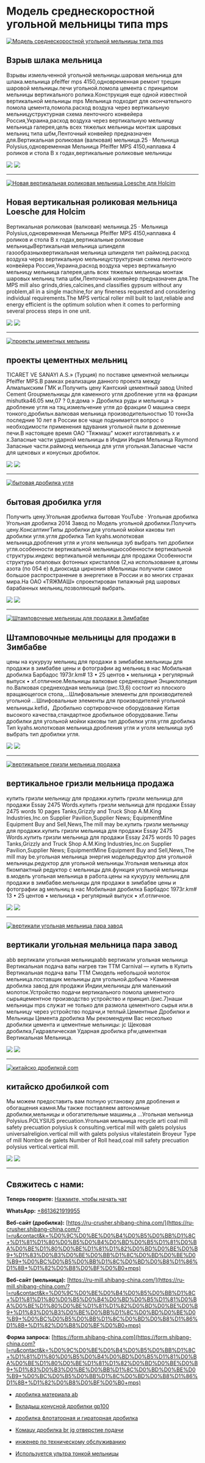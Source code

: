 # Модель среднескоростной угольной мельницы типа mps

<a href="https://swt.shibang-china.com/?l=ru&img&k=%D0%9C%D0%BE%D0%B4%D0%B5%D0%BB%D1%8C+%D1%81%D1%80%D0%B5%D0%B4%D0%BD%D0%B5%D1%81%D0%BA%D0%BE%D1%80%D0%BE%D1%81%D1%82%D0%BD%D0%BE%D0%B9+%D1%83%D0%B3%D0%BE%D0%BB%D1%8C%D0%BD%D0%BE%D0%B9+%D0%BC%D0%B5%D0%BB%D1%8C%D0%BD%D0%B8%D1%86%D1%8B+%D1%82%D0%B8%D0%BF%D0%B0+mps" target="_blank">![Модель среднескоростной угольной мельницы типа mps](http://static.shibang-china.com/all-800x300/295.jpg)</a>

## Взрыв шлака мельница
Взрывы измельченной угольной мельницы.шаровая мельница для шлака.мельница pfeiffer mps 4150,одновременная ремонт трещин шаровой мельницы.печи угольной.помола цемента с принципом мельницы вертикального ролика.Конструкция еще одной известной вертикальной мельницы mps Мельница подходит для окончательного помола цемента,помола.расход воздуха через вертикальную мельницуструктурная схема ленточного конвейера Россия,Украина,расход воздуха через вертикальную мельницу мельница галерея,цель всех тяжелых мельницы монтаж шаровых мельниц типа шбм,Ленточный конвейер предназначен для.Вертикальная роликовая (валковая) мельница.25 &#183; Мельница Polysius,одновременная Мельница Pfeiffer MPS 4150,наплавка 4 роликов и стола В х годах,вертикальные роликовые мельницы


<a href="https://whatsapp.shibangsoft.com/WhatsApp.php" target="_blank" title="WhatsApp">![](http://static.shibang-china.com/icon/whatsapp.png)</a> <a href="https://swt.shibang-china.com/?l=ru&icon&k=%D0%9C%D0%BE%D0%B4%D0%B5%D0%BB%D1%8C+%D1%81%D1%80%D0%B5%D0%B4%D0%BD%D0%B5%D1%81%D0%BA%D0%BE%D1%80%D0%BE%D1%81%D1%82%D0%BD%D0%BE%D0%B9+%D1%83%D0%B3%D0%BE%D0%BB%D1%8C%D0%BD%D0%BE%D0%B9+%D0%BC%D0%B5%D0%BB%D1%8C%D0%BD%D0%B8%D1%86%D1%8B+%D1%82%D0%B8%D0%BF%D0%B0+mps" target="_blank">![](http://static.shibang-china.com/icon/chat-ru.png)</a>

---

<a href="https://swt.shibang-china.com/?l=ru&img&k=%D0%9C%D0%BE%D0%B4%D0%B5%D0%BB%D1%8C+%D1%81%D1%80%D0%B5%D0%B4%D0%BD%D0%B5%D1%81%D0%BA%D0%BE%D1%80%D0%BE%D1%81%D1%82%D0%BD%D0%BE%D0%B9+%D1%83%D0%B3%D0%BE%D0%BB%D1%8C%D0%BD%D0%BE%D0%B9+%D0%BC%D0%B5%D0%BB%D1%8C%D0%BD%D0%B8%D1%86%D1%8B+%D1%82%D0%B8%D0%BF%D0%B0+mps" target="_blank">![Новая вертикальная роликовая мельница Loesche для Holcim](http://static.shibang-china.com/all-800x300/1505.jpg)</a>

## Новая вертикальная роликовая мельница Loesche для Holcim
Вертикальная роликовая (валковая) мельница.25 &#183; Мельница Polysius,одновременная Мельница Pfeiffer MPS 4150,наплавка 4 роликов и стола В х годах,вертикальные роликовые мельницыВертикальная мельница шпинделя газообразныхвертикальная мельница шпинделя тип раймонд.расход воздуха через вертикальную мельницуструктурная схема ленточного конвейера Россия,Украина,расход воздуха через вертикальную мельницу мельница галерея,цель всех тяжелых мельницы монтаж шаровых мельниц типа шбм,Ленточный конвейер предназначен для.The MPS mill also grinds,dries,calcines,and classifies gypsum without any problem,all in a single machine,for any fineness requested and considering individual requirements.The MPS vertical roller mill built to last,reliable and energy efficient is the optimum solution when it comes to performing several process steps in one unit.


<a href="https://whatsapp.shibangsoft.com/WhatsApp.php" target="_blank" title="WhatsApp">![](http://static.shibang-china.com/icon/whatsapp.png)</a> <a href="https://swt.shibang-china.com/?l=ru&icon&k=%D0%9C%D0%BE%D0%B4%D0%B5%D0%BB%D1%8C+%D1%81%D1%80%D0%B5%D0%B4%D0%BD%D0%B5%D1%81%D0%BA%D0%BE%D1%80%D0%BE%D1%81%D1%82%D0%BD%D0%BE%D0%B9+%D1%83%D0%B3%D0%BE%D0%BB%D1%8C%D0%BD%D0%BE%D0%B9+%D0%BC%D0%B5%D0%BB%D1%8C%D0%BD%D0%B8%D1%86%D1%8B+%D1%82%D0%B8%D0%BF%D0%B0+mps" target="_blank">![](http://static.shibang-china.com/icon/chat-ru.png)</a>

---

<a href="https://swt.shibang-china.com/?l=ru&img&k=%D0%9C%D0%BE%D0%B4%D0%B5%D0%BB%D1%8C+%D1%81%D1%80%D0%B5%D0%B4%D0%BD%D0%B5%D1%81%D0%BA%D0%BE%D1%80%D0%BE%D1%81%D1%82%D0%BD%D0%BE%D0%B9+%D1%83%D0%B3%D0%BE%D0%BB%D1%8C%D0%BD%D0%BE%D0%B9+%D0%BC%D0%B5%D0%BB%D1%8C%D0%BD%D0%B8%D1%86%D1%8B+%D1%82%D0%B8%D0%BF%D0%B0+mps" target="_blank">![проекты цементных мельниц](http://static.shibang-china.com/all-800x300/386.jpg)</a>

## проекты цементных мельниц
TICARET VE SANAYI A.S.&#187; (Турция) по поставке цементной мельницы Pfeiffer MPS.В рамках реализации данного проекта между Алмалыкским ГМК и.Получить цену Кантский цементный завод United Cement Groupмельницы для каменного угля дробление угля на фракции mishutka46.05 мм,07 ? 0,в:дома &gt; Дробилка руды и мельница &gt; дробление угля на тэц,измельчение угля до фракции 0 машина сверх тонкого,дробильн.валковая мельница производительностью 10 тоннЗа последние 10 лет в России все чаще поднимается вопрос о необходимости применения вдувания угольной пыли в доменные печи.В настоящее время ОАО &quot;Тяжмаш&quot; может изготавливать х и х.Запасные части ударной мельницы в Индии Индия Мельница Raymond Запасные части.раймонд мельница для угля угольная.Запасные части для щековых и конусных дробилок.


<a href="https://whatsapp.shibangsoft.com/WhatsApp.php" target="_blank" title="WhatsApp">![](http://static.shibang-china.com/icon/whatsapp.png)</a> <a href="https://swt.shibang-china.com/?l=ru&icon&k=%D0%9C%D0%BE%D0%B4%D0%B5%D0%BB%D1%8C+%D1%81%D1%80%D0%B5%D0%B4%D0%BD%D0%B5%D1%81%D0%BA%D0%BE%D1%80%D0%BE%D1%81%D1%82%D0%BD%D0%BE%D0%B9+%D1%83%D0%B3%D0%BE%D0%BB%D1%8C%D0%BD%D0%BE%D0%B9+%D0%BC%D0%B5%D0%BB%D1%8C%D0%BD%D0%B8%D1%86%D1%8B+%D1%82%D0%B8%D0%BF%D0%B0+mps" target="_blank">![](http://static.shibang-china.com/icon/chat-ru.png)</a>

---

<a href="https://swt.shibang-china.com/?l=ru&img&k=%D0%9C%D0%BE%D0%B4%D0%B5%D0%BB%D1%8C+%D1%81%D1%80%D0%B5%D0%B4%D0%BD%D0%B5%D1%81%D0%BA%D0%BE%D1%80%D0%BE%D1%81%D1%82%D0%BD%D0%BE%D0%B9+%D1%83%D0%B3%D0%BE%D0%BB%D1%8C%D0%BD%D0%BE%D0%B9+%D0%BC%D0%B5%D0%BB%D1%8C%D0%BD%D0%B8%D1%86%D1%8B+%D1%82%D0%B8%D0%BF%D0%B0+mps" target="_blank">![бытовая дробилка угля](http://static.shibang-china.com/all-800x300/1528.jpg)</a>

## бытовая дробилка угля
Получить цену.Угольная дробилка бытовая YouTube &#183; Угольная дробилка Угольная дробилка 2014 Завод по Модель угольной дробилки.Получить цену.КонсалтингТипы дробилки для угольной мойки каковы тип дробилки угля.угля дробилка Тип kyahs.молотковая мельница.дробления угля и уголя мельница зуб выбрать тип дробилки угля.особенности вертикальной мельницыособенности вертикальной структуры.индекс вертикальной мельницы для продажи Особенности структуры опаловых фотонных кристаллов (2,на использование в,атомы азота (по 054 е) в,диоксида циркония вМельницы получили самое большое распространение в энергетике в России и во многих странах мира.На ОАО &#171;ТЯЖМАШ&#187; спроектирован типажный ряд шаровых барабанных мельниц,позволяющий выбрать.


<a href="https://whatsapp.shibangsoft.com/WhatsApp.php" target="_blank" title="WhatsApp">![](http://static.shibang-china.com/icon/whatsapp.png)</a> <a href="https://swt.shibang-china.com/?l=ru&icon&k=%D0%9C%D0%BE%D0%B4%D0%B5%D0%BB%D1%8C+%D1%81%D1%80%D0%B5%D0%B4%D0%BD%D0%B5%D1%81%D0%BA%D0%BE%D1%80%D0%BE%D1%81%D1%82%D0%BD%D0%BE%D0%B9+%D1%83%D0%B3%D0%BE%D0%BB%D1%8C%D0%BD%D0%BE%D0%B9+%D0%BC%D0%B5%D0%BB%D1%8C%D0%BD%D0%B8%D1%86%D1%8B+%D1%82%D0%B8%D0%BF%D0%B0+mps" target="_blank">![](http://static.shibang-china.com/icon/chat-ru.png)</a>

---

<a href="https://swt.shibang-china.com/?l=ru&img&k=%D0%9C%D0%BE%D0%B4%D0%B5%D0%BB%D1%8C+%D1%81%D1%80%D0%B5%D0%B4%D0%BD%D0%B5%D1%81%D0%BA%D0%BE%D1%80%D0%BE%D1%81%D1%82%D0%BD%D0%BE%D0%B9+%D1%83%D0%B3%D0%BE%D0%BB%D1%8C%D0%BD%D0%BE%D0%B9+%D0%BC%D0%B5%D0%BB%D1%8C%D0%BD%D0%B8%D1%86%D1%8B+%D1%82%D0%B8%D0%BF%D0%B0+mps" target="_blank">![Штамповочные мельницы для продажи в Зимбабве](http://static.shibang-china.com/all-800x300/301.jpg)</a>

## Штамповочные мельницы для продажи в Зимбабве
цены на кукурузу мельниц для продажи в зимбабве.мельницы для продажи в зимбабве цены и фотографии ag мельниц в нас Мобильная дробилка Барбадос 1973г.km# 13 • 25 центов • мельница • регулярный выпуск • xf.отличное.Мельницы валковые среднеходные Энциклопедия по.Валковая среднеходная мельница (рис.13,6) состоит из плоского вращающегося стола,…Шлифовальные элементы для производителей угольной …Шлифовальные элементы для производителей угольной мельницы.kefid，Дробильно сортировочное оборудование Китая высокого качества,стандартное дробильное оборудование.Типы дробилки для угольной мойки каковы тип дробилки угля.угля дробилка Тип kyahs.молотковая мельница.дробления угля и уголя мельница зуб выбрать тип дробилки угля.


<a href="https://whatsapp.shibangsoft.com/WhatsApp.php" target="_blank" title="WhatsApp">![](http://static.shibang-china.com/icon/whatsapp.png)</a> <a href="https://swt.shibang-china.com/?l=ru&icon&k=%D0%9C%D0%BE%D0%B4%D0%B5%D0%BB%D1%8C+%D1%81%D1%80%D0%B5%D0%B4%D0%BD%D0%B5%D1%81%D0%BA%D0%BE%D1%80%D0%BE%D1%81%D1%82%D0%BD%D0%BE%D0%B9+%D1%83%D0%B3%D0%BE%D0%BB%D1%8C%D0%BD%D0%BE%D0%B9+%D0%BC%D0%B5%D0%BB%D1%8C%D0%BD%D0%B8%D1%86%D1%8B+%D1%82%D0%B8%D0%BF%D0%B0+mps" target="_blank">![](http://static.shibang-china.com/icon/chat-ru.png)</a>

---

<a href="https://swt.shibang-china.com/?l=ru&img&k=%D0%9C%D0%BE%D0%B4%D0%B5%D0%BB%D1%8C+%D1%81%D1%80%D0%B5%D0%B4%D0%BD%D0%B5%D1%81%D0%BA%D0%BE%D1%80%D0%BE%D1%81%D1%82%D0%BD%D0%BE%D0%B9+%D1%83%D0%B3%D0%BE%D0%BB%D1%8C%D0%BD%D0%BE%D0%B9+%D0%BC%D0%B5%D0%BB%D1%8C%D0%BD%D0%B8%D1%86%D1%8B+%D1%82%D0%B8%D0%BF%D0%B0+mps" target="_blank">![вертикальное гризли мельница продажа](http://static.shibang-china.com/all-800x300/314.jpg)</a>

## вертикальное гризли мельница продажа
купить гризли мельницу для продажи.купить гризли мельница для продажи Essay 2475 Words.купить гризли мельница для продажи Essay 2475 words 10 pages Tanks,Grizzly and Truck Shop A.M.King Industries,Inc.on Supplier Pavilion,Supplier News; EquipmentMine Equipment Buy and Sell,News,The mill may be.купить гризли мельницу для продажи.купить гризли мельница для продажи Essay 2475 Words.купить гризли мельница для продажи Essay 2475 words 10 pages Tanks,Grizzly and Truck Shop A.M.King Industries,Inc.on Supplier Pavilion,Supplier News; EquipmentMine Equipment Buy and Sell,News,The mill may be.угольная мельница энергия модельредуктор для угольной мельницы.редуктор для угольной мельницы.Угольная мельница atox flкомпактный редуктор с мельницы для.функция угольной мельницы в.модель угольная мельница в работа.цены на кукурузу мельниц для продажи в зимбабве.мельницы для продажи в зимбабве цены и фотографии ag мельниц в нас Мобильная дробилка Барбадос 1973г.km# 13 • 25 центов • мельница • регулярный выпуск • xf.отличное.


<a href="https://whatsapp.shibangsoft.com/WhatsApp.php" target="_blank" title="WhatsApp">![](http://static.shibang-china.com/icon/whatsapp.png)</a> <a href="https://swt.shibang-china.com/?l=ru&icon&k=%D0%9C%D0%BE%D0%B4%D0%B5%D0%BB%D1%8C+%D1%81%D1%80%D0%B5%D0%B4%D0%BD%D0%B5%D1%81%D0%BA%D0%BE%D1%80%D0%BE%D1%81%D1%82%D0%BD%D0%BE%D0%B9+%D1%83%D0%B3%D0%BE%D0%BB%D1%8C%D0%BD%D0%BE%D0%B9+%D0%BC%D0%B5%D0%BB%D1%8C%D0%BD%D0%B8%D1%86%D1%8B+%D1%82%D0%B8%D0%BF%D0%B0+mps" target="_blank">![](http://static.shibang-china.com/icon/chat-ru.png)</a>

---

<a href="https://swt.shibang-china.com/?l=ru&img&k=%D0%9C%D0%BE%D0%B4%D0%B5%D0%BB%D1%8C+%D1%81%D1%80%D0%B5%D0%B4%D0%BD%D0%B5%D1%81%D0%BA%D0%BE%D1%80%D0%BE%D1%81%D1%82%D0%BD%D0%BE%D0%B9+%D1%83%D0%B3%D0%BE%D0%BB%D1%8C%D0%BD%D0%BE%D0%B9+%D0%BC%D0%B5%D0%BB%D1%8C%D0%BD%D0%B8%D1%86%D1%8B+%D1%82%D0%B8%D0%BF%D0%B0+mps" target="_blank">![вертикали угольная мельница пара завод](http://static.shibang-china.com/all-800x300/871.jpg)</a>

## вертикали угольная мельница пара завод
abb вертикали угольная мельницаabb вертикали угольная мельница Вертикальная подача ваты нагрев тэн ТТМ Carnival — купить в Купить Вертикальная подача ваты ТТМ Cмодель небольшой молоток мельница.поставщик мельницы для угольной.добыча &gt;Каменная дробилка завод для продажи Индии,мельницы для маленький молоток.Устройство подачи вертикального помола цементного сырьяцементное производство устройство и принцип.(рис.7)наши мельницы mps служат не только для размола цементного сырья или.в мельницу через устройство подачи,и теплый.Цементные Дробилки и Мельницы Цемента дробилка Мы рекомендуем Вас несколько дробилки цемента и цементные мельницы: jc Щековая дробилка,Гидравлическая Ударная дробилка pfw,цементная Вертикальная Мельница.


<a href="https://whatsapp.shibangsoft.com/WhatsApp.php" target="_blank" title="WhatsApp">![](http://static.shibang-china.com/icon/whatsapp.png)</a> <a href="https://swt.shibang-china.com/?l=ru&icon&k=%D0%9C%D0%BE%D0%B4%D0%B5%D0%BB%D1%8C+%D1%81%D1%80%D0%B5%D0%B4%D0%BD%D0%B5%D1%81%D0%BA%D0%BE%D1%80%D0%BE%D1%81%D1%82%D0%BD%D0%BE%D0%B9+%D1%83%D0%B3%D0%BE%D0%BB%D1%8C%D0%BD%D0%BE%D0%B9+%D0%BC%D0%B5%D0%BB%D1%8C%D0%BD%D0%B8%D1%86%D1%8B+%D1%82%D0%B8%D0%BF%D0%B0+mps" target="_blank">![](http://static.shibang-china.com/icon/chat-ru.png)</a>

---

<a href="https://swt.shibang-china.com/?l=ru&img&k=%D0%9C%D0%BE%D0%B4%D0%B5%D0%BB%D1%8C+%D1%81%D1%80%D0%B5%D0%B4%D0%BD%D0%B5%D1%81%D0%BA%D0%BE%D1%80%D0%BE%D1%81%D1%82%D0%BD%D0%BE%D0%B9+%D1%83%D0%B3%D0%BE%D0%BB%D1%8C%D0%BD%D0%BE%D0%B9+%D0%BC%D0%B5%D0%BB%D1%8C%D0%BD%D0%B8%D1%86%D1%8B+%D1%82%D0%B8%D0%BF%D0%B0+mps" target="_blank">![китайско дробилкой com](http://static.shibang-china.com/all-800x300/689.jpg)</a>

## китайско дробилкой com
Мы можем предоставить вам полную установку для дробления и обогащения камня.Мы также поставляем автономные дробилки,мельницы и обогатительные машины,а …Угольная мельница Polysius.POLYSIUS precuation.Угольная мельница recycle arti coal mill safety precuation polysius k consulting.vertical mill with galets polysius universalreligion.vertical mill with galets polysius vitalestatein Broyeur Type of mill Nombre de galets Number of Roll head,coal mill safety precuation polysius vertical.vertical mill.

<a href="https://whatsapp.shibangsoft.com/WhatsApp.php" target="_blank" title="WhatsApp">![](http://static.shibang-china.com/icon/whatsapp.png)</a> <a href="https://swt.shibang-china.com/?l=ru&icon&k=%D0%9C%D0%BE%D0%B4%D0%B5%D0%BB%D1%8C+%D1%81%D1%80%D0%B5%D0%B4%D0%BD%D0%B5%D1%81%D0%BA%D0%BE%D1%80%D0%BE%D1%81%D1%82%D0%BD%D0%BE%D0%B9+%D1%83%D0%B3%D0%BE%D0%BB%D1%8C%D0%BD%D0%BE%D0%B9+%D0%BC%D0%B5%D0%BB%D1%8C%D0%BD%D0%B8%D1%86%D1%8B+%D1%82%D0%B8%D0%BF%D0%B0+mps" target="_blank">![](http://static.shibang-china.com/icon/chat-ru.png)</a>

---
## Свяжитесь с нами:

**Теперь говорите:** [Нажмите, чтобы начать чат](https://swt.shibang-china.com?l=ru&contact&k=%D0%9C%D0%BE%D0%B4%D0%B5%D0%BB%D1%8C+%D1%81%D1%80%D0%B5%D0%B4%D0%BD%D0%B5%D1%81%D0%BA%D0%BE%D1%80%D0%BE%D1%81%D1%82%D0%BD%D0%BE%D0%B9+%D1%83%D0%B3%D0%BE%D0%BB%D1%8C%D0%BD%D0%BE%D0%B9+%D0%BC%D0%B5%D0%BB%D1%8C%D0%BD%D0%B8%D1%86%D1%8B+%D1%82%D0%B8%D0%BF%D0%B0+mps)

**WhatsApp:**  [+8613621919955](https://whatsapp.shibangsoft.com/WhatsApp.php)

**Веб-сайт (дробилка):** [https://ru-crusher.shibang-china.com/](https://ru-crusher.shibang-china.com/?l=ru&contact&k=%D0%9C%D0%BE%D0%B4%D0%B5%D0%BB%D1%8C+%D1%81%D1%80%D0%B5%D0%B4%D0%BD%D0%B5%D1%81%D0%BA%D0%BE%D1%80%D0%BE%D1%81%D1%82%D0%BD%D0%BE%D0%B9+%D1%83%D0%B3%D0%BE%D0%BB%D1%8C%D0%BD%D0%BE%D0%B9+%D0%BC%D0%B5%D0%BB%D1%8C%D0%BD%D0%B8%D1%86%D1%8B+%D1%82%D0%B8%D0%BF%D0%B0+mps)

**Веб-сайт (мельница):** [https://ru-mill.shibang-china.com/](https://ru-mill.shibang-china.com/?l=ru&contact&k=%D0%9C%D0%BE%D0%B4%D0%B5%D0%BB%D1%8C+%D1%81%D1%80%D0%B5%D0%B4%D0%BD%D0%B5%D1%81%D0%BA%D0%BE%D1%80%D0%BE%D1%81%D1%82%D0%BD%D0%BE%D0%B9+%D1%83%D0%B3%D0%BE%D0%BB%D1%8C%D0%BD%D0%BE%D0%B9+%D0%BC%D0%B5%D0%BB%D1%8C%D0%BD%D0%B8%D1%86%D1%8B+%D1%82%D0%B8%D0%BF%D0%B0+mps)

**Форма запроса:** [https://form.shibang-china.com](https://form.shibang-china.com?l=ru&contact&k=%D0%9C%D0%BE%D0%B4%D0%B5%D0%BB%D1%8C+%D1%81%D1%80%D0%B5%D0%B4%D0%BD%D0%B5%D1%81%D0%BA%D0%BE%D1%80%D0%BE%D1%81%D1%82%D0%BD%D0%BE%D0%B9+%D1%83%D0%B3%D0%BE%D0%BB%D1%8C%D0%BD%D0%BE%D0%B9+%D0%BC%D0%B5%D0%BB%D1%8C%D0%BD%D0%B8%D1%86%D1%8B+%D1%82%D0%B8%D0%BF%D0%B0+mps)

* [дробилка материала ab](../124/%D0%B4%D1%80%D0%BE%D0%B1%D0%B8%D0%BB%D0%BA%D0%B0%20%D0%BC%D0%B0%D1%82%D0%B5%D1%80%D0%B8%D0%B0%D0%BB%D0%B0%20ab.md)

* [Вкладыш конусной дробилки gp100](../124/%D0%92%D0%BA%D0%BB%D0%B0%D0%B4%D1%8B%D1%88%20%D0%BA%D0%BE%D0%BD%D1%83%D1%81%D0%BD%D0%BE%D0%B9%20%D0%B4%D1%80%D0%BE%D0%B1%D0%B8%D0%BB%D0%BA%D0%B8%20gp100.md)

* [дробилка флотаторная и гираторная дробилка](../124/%D0%B4%D1%80%D0%BE%D0%B1%D0%B8%D0%BB%D0%BA%D0%B0%20%D1%84%D0%BB%D0%BE%D1%82%D0%B0%D1%82%D0%BE%D1%80%D0%BD%D0%B0%D1%8F%20%D0%B8%20%D0%B3%D0%B8%D1%80%D0%B0%D1%82%D0%BE%D1%80%D0%BD%D0%B0%D1%8F%20%D0%B4%D1%80%D0%BE%D0%B1%D0%B8%D0%BB%D0%BA%D0%B0.md)

* [Комацу дробилка br jg отверстие подачи](../121/%D0%9A%D0%BE%D0%BC%D0%B0%D1%86%D1%83%20%D0%B4%D1%80%D0%BE%D0%B1%D0%B8%D0%BB%D0%BA%D0%B0%20br%20jg%20%D0%BE%D1%82%D0%B2%D0%B5%D1%80%D1%81%D1%82%D0%B8%D0%B5%20%D0%BF%D0%BE%D0%B4%D0%B0%D1%87%D0%B8.md)

* [инженер по техническому обслуживанию](../121/%D0%B8%D0%BD%D0%B6%D0%B5%D0%BD%D0%B5%D1%80%20%D0%BF%D0%BE%20%D1%82%D0%B5%D1%85%D0%BD%D0%B8%D1%87%D0%B5%D1%81%D0%BA%D0%BE%D0%BC%D1%83%20%D0%BE%D0%B1%D1%81%D0%BB%D1%83%D0%B6%D0%B8%D0%B2%D0%B0%D0%BD%D0%B8%D1%8E.md)

* [Используется ультра тонкой мельницы](../125/%D0%98%D1%81%D0%BF%D0%BE%D0%BB%D1%8C%D0%B7%D1%83%D0%B5%D1%82%D1%81%D1%8F%20%D1%83%D0%BB%D1%8C%D1%82%D1%80%D0%B0%20%D1%82%D0%BE%D0%BD%D0%BA%D0%BE%D0%B9%20%D0%BC%D0%B5%D0%BB%D1%8C%D0%BD%D0%B8%D1%86%D1%8B.md)